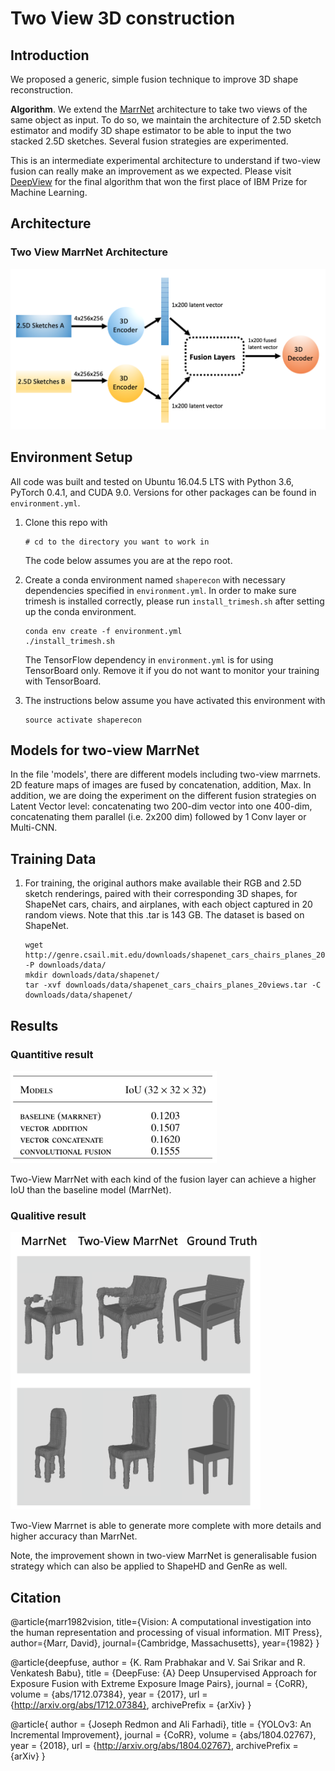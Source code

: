 # Two View 3D construction 

## Introduction

We proposed a generic, simple fusion technique to improve 3D shape reconstruction. 

**Algorithm**. We extend the [MarrNet](https://github.com/xiumingzhang/GenRe-ShapeHD) architecture to take two views of the same object as input. To do so, we maintain the architecture of 2.5D sketch estimator and modify 3D shape estimator to be able to input the two stacked 2.5D sketches. Several fusion strategies are experimented.

This is an intermediate experimental architecture to understand if two-view fusion can really make an improvement as we expected. Please visit [DeepView](https://github.com/Xingyu-Jin/DeepView3D) for the final algorithm that won the first place of IBM Prize for Machine Learning. 

## Architecture 

### Two View MarrNet Architecture

<img src="/assets/Two_View_MarrNet.png" width="600">


## Environment Setup

All code was built and tested on Ubuntu 16.04.5 LTS with Python 3.6, PyTorch 0.4.1, and CUDA 9.0. Versions for other packages can be found in `environment.yml`.

1. Clone this repo with
	```
    # cd to the directory you want to work in
	```
	The code below assumes you are at the repo root.

1. Create a conda environment named `shaperecon` with necessary dependencies specified in `environment.yml`. In order to make sure trimesh is installed correctly, please run `install_trimesh.sh` after setting up the conda environment.
	```
	conda env create -f environment.yml
	./install_trimesh.sh
	```
	The TensorFlow dependency in `environment.yml` is for using TensorBoard only. Remove it if you do not want to monitor your training with TensorBoard.

1. The instructions below assume you have activated this environment with
	```
	source activate shaperecon
	```

## Models for two-view MarrNet

In the file 'models', there are different models including two-view marrnets. 2D feature maps of images are fused by concatenation, addition, Max. In addition, we are doing the experiment on the different fusion strategies on Latent Vector level: concatenating two 200-dim vector into one 400-dim, concatenating them parallel (i.e. 2x200 dim) followed by 1 Conv layer or Multi-CNN.

## Training Data

1. For training, the original authors make available their RGB and 2.5D sketch renderings, paired with their corresponding 3D shapes, for ShapeNet cars, chairs, and airplanes, with each object captured in 20 random views. Note that this .tar is 143 GB. The dataset is based on ShapeNet.
	```
	wget http://genre.csail.mit.edu/downloads/shapenet_cars_chairs_planes_20views.tar -P downloads/data/
	mkdir downloads/data/shapenet/
	tar -xvf downloads/data/shapenet_cars_chairs_planes_20views.tar -C downloads/data/shapenet/
	```
## Results

### Quantitive result

<img src="/assets/results.png" width="330">

Two-View MarrNet with each kind of the fusion layer can achieve a higher IoU than the baseline model (MarrNet).

### Qualitive result

<img src="/assets/visualisation.png" width="400">

Two-View Marrnet is able to generate more complete with more details and higher accuracy than MarrNet.

Note, the improvement shown in two-view MarrNet is generalisable fusion strategy which can also be applied to ShapeHD and GenRe as well.


## Citation


@article{marr1982vision,
  title={Vision: A computational investigation into the human representation and processing of visual information. MIT Press},
  author={Marr, David},
  journal={Cambridge, Massachusetts},
  year={1982}
}

@article{deepfuse,
  author    = {K. Ram Prabhakar and
               V. Sai Srikar and
               R. Venkatesh Babu},
  title     = {DeepFuse: {A} Deep Unsupervised Approach for Exposure Fusion with
               Extreme Exposure Image Pairs},
  journal   = {CoRR},
  volume    = {abs/1712.07384},
  year      = {2017},
  url       = {http://arxiv.org/abs/1712.07384},
  archivePrefix = {arXiv}
}

@article{
  author    = {Joseph Redmon and
               Ali Farhadi},
  title     = {YOLOv3: An Incremental Improvement},
  journal   = {CoRR},
  volume    = {abs/1804.02767},
  year      = {2018},
  url       = {http://arxiv.org/abs/1804.02767},
  archivePrefix = {arXiv}
}
